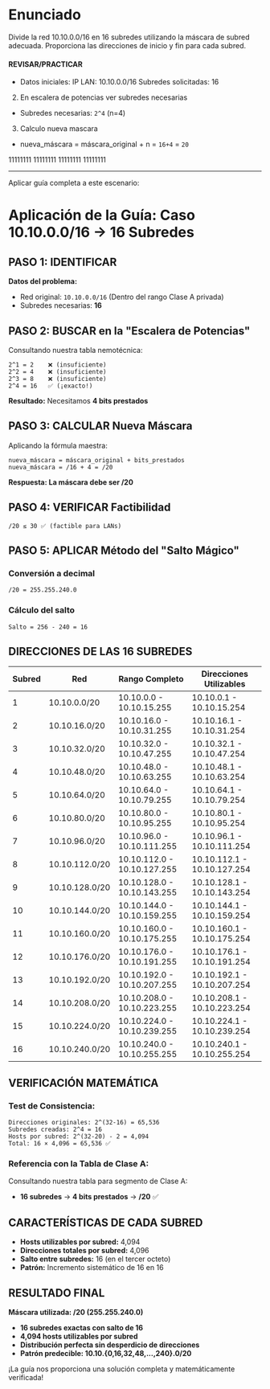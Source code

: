 # Enunciado

Divide la red 10.10.0.0/16 en 16 subredes utilizando la máscara de subred adecuada. Proporciona las direcciones de inicio y fin para cada subred.

#### REVISAR/PRACTICAR 

- Datos iniciales:
IP LAN: 10.10.0.0/16
Subredes solicitadas: 16

2. En escalera de potencias ver subredes necesarias

- Subredes necesarias: `2^4` (n=4)

3. Calculo nueva mascara

- nueva_máscara = máscara_original + n = `16+4` = `20`

11111111 11111111 11111111 11111111

---

Aplicar guía completa a este escenario:

# Aplicación de la Guía: Caso 10.10.0.0/16 → 16 Subredes

## PASO 1: IDENTIFICAR
**Datos del problema:**

- Red original: `10.10.0.0/16` (Dentro del rango Clase A privada)
- Subredes necesarias: **16**

## PASO 2: BUSCAR en la "Escalera de Potencias"

Consultando nuestra tabla nemotécnica:

```
2^1 = 2    ❌ (insuficiente)
2^2 = 4    ❌ (insuficiente)  
2^3 = 8    ❌ (insuficiente)
2^4 = 16   ✅ (¡exacto!)
```

**Resultado:** Necesitamos **4 bits prestados**

## PASO 3: CALCULAR Nueva Máscara
Aplicando la fórmula maestra:
```
nueva_máscara = máscara_original + bits_prestados
nueva_máscara = /16 + 4 = /20
```

**Respuesta: La máscara debe ser /20**

## PASO 4: VERIFICAR Factibilidad
```
/20 ≤ 30 ✅ (factible para LANs)
```

## PASO 5: APLICAR Método del "Salto Mágico"

### Conversión a decimal
`/20 = 255.255.240.0`

### Cálculo del salto
```
Salto = 256 - 240 = 16
```

## DIRECCIONES DE LAS 16 SUBREDES

| Subred | Red | Rango Completo | Direcciones Utilizables |
|--------|-----|----------------|-------------------------|
| 1 | 10.10.0.0/20 | 10.10.0.0 - 10.10.15.255 | 10.10.0.1 - 10.10.15.254 |
| 2 | 10.10.16.0/20 | 10.10.16.0 - 10.10.31.255 | 10.10.16.1 - 10.10.31.254 |
| 3 | 10.10.32.0/20 | 10.10.32.0 - 10.10.47.255 | 10.10.32.1 - 10.10.47.254 |
| 4 | 10.10.48.0/20 | 10.10.48.0 - 10.10.63.255 | 10.10.48.1 - 10.10.63.254 |
| 5 | 10.10.64.0/20 | 10.10.64.0 - 10.10.79.255 | 10.10.64.1 - 10.10.79.254 |
| 6 | 10.10.80.0/20 | 10.10.80.0 - 10.10.95.255 | 10.10.80.1 - 10.10.95.254 |
| 7 | 10.10.96.0/20 | 10.10.96.0 - 10.10.111.255 | 10.10.96.1 - 10.10.111.254 |
| 8 | 10.10.112.0/20 | 10.10.112.0 - 10.10.127.255 | 10.10.112.1 - 10.10.127.254 |
| 9 | 10.10.128.0/20 | 10.10.128.0 - 10.10.143.255 | 10.10.128.1 - 10.10.143.254 |
| 10 | 10.10.144.0/20 | 10.10.144.0 - 10.10.159.255 | 10.10.144.1 - 10.10.159.254 |
| 11 | 10.10.160.0/20 | 10.10.160.0 - 10.10.175.255 | 10.10.160.1 - 10.10.175.254 |
| 12 | 10.10.176.0/20 | 10.10.176.0 - 10.10.191.255 | 10.10.176.1 - 10.10.191.254 |
| 13 | 10.10.192.0/20 | 10.10.192.0 - 10.10.207.255 | 10.10.192.1 - 10.10.207.254 |
| 14 | 10.10.208.0/20 | 10.10.208.0 - 10.10.223.255 | 10.10.208.1 - 10.10.223.254 |
| 15 | 10.10.224.0/20 | 10.10.224.0 - 10.10.239.255 | 10.10.224.1 - 10.10.239.254 |
| 16 | 10.10.240.0/20 | 10.10.240.0 - 10.10.255.255 | 10.10.240.1 - 10.10.255.254 |

## VERIFICACIÓN MATEMÁTICA

### Test de Consistencia:
```
Direcciones originales: 2^(32-16) = 65,536
Subredes creadas: 2^4 = 16
Hosts por subred: 2^(32-20) - 2 = 4,094
Total: 16 × 4,096 = 65,536 ✅
```

### Referencia con la Tabla de Clase A:
Consultando nuestra tabla para segmento de Clase A:
- **16 subredes** → **4 bits prestados** → **/20** ✅

## CARACTERÍSTICAS DE CADA SUBRED

- **Hosts utilizables por subred:** 4,094
- **Direcciones totales por subred:** 4,096
- **Salto entre subredes:** 16 (en el tercer octeto)
- **Patrón:** Incremento sistemático de 16 en 16

## RESULTADO FINAL

**Máscara utilizada: /20 (255.255.240.0)**
- **16 subredes exactas con salto de 16**
- **4,094 hosts utilizables por subred**
- **Distribución perfecta sin desperdicio de direcciones**
- **Patrón predecible: 10.10.{0,16,32,48,...,240}.0/20**

¡La guía nos proporciona una solución completa y matemáticamente verificada!
